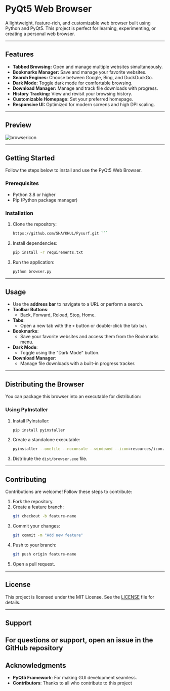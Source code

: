 # **PyQt5 Web Browser**

A lightweight, feature-rich, and customizable web browser built using Python and PyQt5. This project is perfect for learning, experimenting, or creating a personal web browser.

---

## **Features**
- **Tabbed Browsing:** Open and manage multiple websites simultaneously.
- **Bookmarks Manager:** Save and manage your favorite websites.
- **Search Engines:** Choose between Google, Bing, and DuckDuckGo.
- **Dark Mode:** Toggle dark mode for comfortable browsing.
- **Download Manager:** Manage and track file downloads with progress.
- **History Tracking:** View and revisit your browsing history.
- **Customizable Homepage:** Set your preferred homepage.
- **Responsive UI:** Optimized for modern screens and high DPI scaling.

---

## **Preview**
![browsericon](https://github.com/user-attachments/assets/b3be6f4a-61de-4120-871d-22ebc16b42d7)

---

## **Getting Started**
Follow the steps below to install and use the PyQt5 Web Browser.

### Prerequisites
- Python 3.8 or higher
- Pip (Python package manager)

### Installation
1. Clone the repository:
   ```bash
   https://github.com/SHAYKHUL/Pysurf.git ```

2. Install dependencies:
   ```bash
   pip install -r requirements.txt
   ```

3. Run the application:
   ```bash
   python browser.py
   ```

---

## **Usage**
- Use the **address bar** to navigate to a URL or perform a search.
- **Toolbar Buttons**:
  - Back, Forward, Reload, Stop, Home.
- **Tabs**:
  - Open a new tab with the `+` button or double-click the tab bar.
- **Bookmarks**:
  - Save your favorite websites and access them from the Bookmarks menu.
- **Dark Mode**:
  - Toggle using the "Dark Mode" button.
- **Download Manager**:
  - Manage file downloads with a built-in progress tracker.

---

## **Distributing the Browser**
You can package this browser into an executable for distribution:

### Using PyInstaller
1. Install PyInstaller:
   ```bash
   pip install pyinstaller
   ```

2. Create a standalone executable:
   ```bash
   pyinstaller --onefile --noconsole --windowed --icon=resources/icon.ico browser.py
   ```

3. Distribute the `dist/browser.exe` file.

---

## **Contributing**
Contributions are welcome! Follow these steps to contribute:

1. Fork the repository.
2. Create a feature branch:
   ```bash
   git checkout -b feature-name
   ```
3. Commit your changes:
   ```bash
   git commit -m "Add new feature"
   ```
4. Push to your branch:
   ```bash
   git push origin feature-name
   ```
5. Open a pull request.

---

## **License**
This project is licensed under the MIT License. See the [LICENSE](LICENSE) file for details.

---

## **Support**
For questions or support, open an issue in the GitHub repository
---

## **Acknowledgments**
- **PyQt5 Framework**: For making GUI development seamless.
- **Contributors**: Thanks to all who contribute to this project
